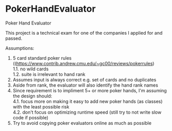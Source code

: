 # PokerHandEvaluator
 Poker Hand Evaluator
 
 This project is a technical exam for one of the companies I applied for and passed.

Assumptions: <br />
1. 5 card standard poker rules ((https://www.contrib.andrew.cmu.edu/~gc00/reviews/pokerrules) <br />
1.1. no wild cards <br />
1.2. suite is irrelevant to hand rank <br />
2. Assumes input is always correct e.g. set of cards and no duplicates <br />
3. Aside from rank, the evaluator will also identify the hand rank names <br />
4. Since requirement is to impliment 5+ or more poker hands, I'm assuming the design should: <br />
4.1. focus more on making it easy to add new poker hands (as classes) with the least possible risk <br />
4.2. don't focus on optimizing runtime speed (still try to not write slow code if possible) <br />
5. Try to avoid copying poker evaluators online as much as possible <br />
